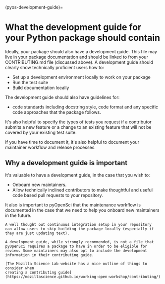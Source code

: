 (pyos-development-guide)=
# What the development guide for your Python package should contain

Ideally, your package should also have a development guide. This file may live in your package documentation and should be linked to from your CONTRIBUTING.md file (discussed above).
A development guide should clearly show
technically proficient users how to:

* Set up a development environment locally to work on your package
* Run the test suite
* Build documentation locally

The development guide should also have guidelines for:

* code standards including docstring style, code format and any specific code approaches that the package follows.

It's also helpful to specify the types of tests you request if a contributor submits a new feature or a change to an existing feature that will not be covered by your existing test suite.

If you have time to document it, it's also helpful to document your maintainer workflow and release processes.

## Why a development guide is important

It's valuable to have a development guide, in the
case that you wish to:

* Onboard new maintainers.
* Allow technically inclined contributors to make thoughtful and useful code based pull requests to your repository.

It also is important to pyOpenSci that the maintenance workflow is
documented in the case that we need to help you onboard new
maintainers in the future.

```{note}
A well thought out continuous integration setup in your repository
can allow users to skip building the package locally (especially if they are just updating text).
```

```{tip}
A development guide, while strongly recommended, is not a file that
pyOpenSci requires a package to have in order to be eligible for
review. Some maintainers may also opt to include the development information in their contributing guide.
```

```{tip}
[The Mozilla Science Lab website has a nice outline of things to consider when
creating a contributing guide](https://mozillascience.github.io/working-open-workshop/contributing/)
```

<!--
pyOpenSci packages must:

- Contain full documentation for any user-facing functions.
- Have a test suite that covers the major functionality of the package.
- Use continuous integration.
- Use an OSI approved software license.

**Good/Better/Best:**
- **Good:** Include a open source software license with your package.
- **Better/Best:** Choose a license based on your needs and future use of package, plus explain your choice in your submission for review. -->
